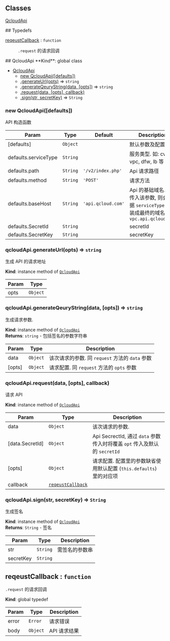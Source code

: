 ## Classes
<dl>
<dt><a href="#QcloudApi">QcloudApi</a></dt>
<dd></dd>
</dl>
## Typedefs
<dl>
<dt><a href="#reqeustCallback">reqeustCallback</a> : <code>function</code></dt>
<dd><p><code>.request</code> 的请求回调</p>
</dd>
</dl>
<a name="QcloudApi"></a>
## QcloudApi
**Kind**: global class  

* [QcloudApi](#QcloudApi)
  * [new QcloudApi([defaults])](#new_QcloudApi_new)
  * [.generateUrl(opts)](#QcloudApi+generateUrl) ⇒ <code>string</code>
  * [.generateQeuryString(data, [opts])](#QcloudApi+generateQeuryString) ⇒ <code>string</code>
  * [.request(data, [opts], callback)](#QcloudApi+request)
  * [.sign(str, secretKey)](#QcloudApi+sign) ⇒ <code>String</code>

<a name="new_QcloudApi_new"></a>
### new QcloudApi([defaults])
API 构造函数


| Param | Type | Default | Description |
| --- | --- | --- | --- |
| [defaults] | <code>Object</code> |  | 默认参数及配置 |
| defaults.serviceType | <code>String</code> |  | 服务类型. 如: cvm, vpc, dfw, lb 等 |
| defaults.path | <code>String</code> | <code>&#x27;/v2/index.php&#x27;</code> | Api 请求路径 |
| defaults.method | <code>String</code> | <code>&#x27;POST&#x27;</code> | 请求方法 |
| defaults.baseHost | <code>String</code> | <code>&#x27;api.qcloud.com&#x27;</code> | Api 的基础域名. 如传入该参数, 则会根据 `serviceType` 将拼装成最终的域名, 如: `vpc.api.qcloud.com` |
| defaults.SecretId | <code>String</code> |  | secretId |
| defaults.SecretKey | <code>String</code> |  | secretKey |

<a name="QcloudApi+generateUrl"></a>
### qcloudApi.generateUrl(opts) ⇒ <code>string</code>
生成 API 的请求地址

**Kind**: instance method of <code>[QcloudApi](#QcloudApi)</code>  

| Param | Type |
| --- | --- |
| opts | <code>Object</code> | 

<a name="QcloudApi+generateQeuryString"></a>
### qcloudApi.generateQeuryString(data, [opts]) ⇒ <code>string</code>
生成请求参数.

**Kind**: instance method of <code>[QcloudApi](#QcloudApi)</code>  
**Returns**: <code>string</code> - 包括签名的参数字符串  

| Param | Type | Description |
| --- | --- | --- |
| data | <code>Object</code> | 该次请求的参数. 同 `request` 方法的 `data` 参数 |
| [opts] | <code>Object</code> | 请求配置. 同 `request` 方法的 `opts` 参数 |

<a name="QcloudApi+request"></a>
### qcloudApi.request(data, [opts], callback)
请求 API

**Kind**: instance method of <code>[QcloudApi](#QcloudApi)</code>  

| Param | Type | Description |
| --- | --- | --- |
| data | <code>Object</code> | 该次请求的参数. |
| [data.SecretId] | <code>Object</code> | Api SecrectId, 通过 `data` 参数传入时将覆盖 `opt` 传入及默认的 `secretId` |
| [opts] | <code>Object</code> | 请求配置. 配置里的参数缺省使用默认配置 (`this.defaults`) 里的对应项 |
| callback | <code>[reqeustCallback](#reqeustCallback)</code> |  |

<a name="QcloudApi+sign"></a>
### qcloudApi.sign(str, secretKey) ⇒ <code>String</code>
生成签名

**Kind**: instance method of <code>[QcloudApi](#QcloudApi)</code>  
**Returns**: <code>String</code> - 签名  

| Param | Type | Description |
| --- | --- | --- |
| str | <code>String</code> | 需签名的参数串 |
| secretKey | <code>String</code> |  |

<a name="reqeustCallback"></a>
## reqeustCallback : <code>function</code>
`.request` 的请求回调

**Kind**: global typedef  

| Param | Type | Description |
| --- | --- | --- |
| error | <code>Error</code> | 请求错误 |
| body | <code>Object</code> | API 请求结果 |

